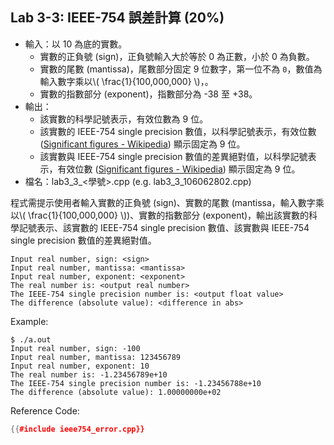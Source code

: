 ## Lab 3-3: IEEE-754 誤差計算 (20%)

* 輸入：以 10 為底的實數。
  * 實數的正負號 (sign)，正負號輸入大於等於 0 為正數，小於 0 為負數。
  * 實數的尾數 (mantissa)，尾數部分固定 9 位數字，第一位不為 `0`，數值為輸入數字乘以\\( \frac{1}{100,000,000} \\)，。
  * 實數的指數部分 (exponent)，指數部分為 -38 至 +38。
* 輸出：
  * 該實數的科學記號表示，有效位數為 9 位。
  * 該實數的 IEEE-754 single precision 數值，以科學記號表示，有效位數 ([Significant figures - Wikipedia](https://en.wikipedia.org/wiki/Significant_figures)) 顯示固定為 9 位。
  * 該實數與 IEEE-754 single precision 數值的差異絕對值，以科學記號表示，有效位數 ([Significant figures - Wikipedia](https://en.wikipedia.org/wiki/Significant_figures)) 顯示固定為 9 位。
* 檔名：lab3_3_<學號>.cpp (e.g. lab3_3_106062802.cpp)

程式需提示使用者輸入實數的正負號 (sign)、實數的尾數 (mantissa，輸入數字乘以\\( \frac{1}{100,000,000} \\))、實數的指數部分 (exponent)，輸出該實數的科學記號表示、該實數的 IEEE-754 single precision 數值、該實數與 IEEE-754 single precision 數值的差異絕對值。

```text
Input real number, sign: <sign>
Input real number, mantissa: <mantissa>
Input real number, exponent: <exponent>
The real number is: <output real number>
The IEEE-754 single precision number is: <output float value>
The difference (absolute value): <difference in abs>
```

Example:

```console
$ ./a.out
Input real number, sign: -100
Input real number, mantissa: 123456789
Input real number, exponent: 10
The real number is: -1.23456789e+10
The IEEE-754 single precision number is: -1.23456788e+10
The difference (absolute value): 1.00000000e+02
```

Reference Code:

``` c++
{{#include ieee754_error.cpp}}
```
